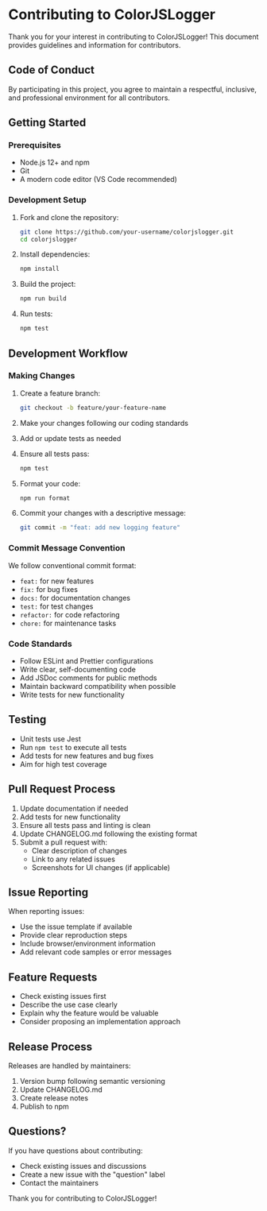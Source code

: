 # Contributing to ColorJSLogger

Thank you for your interest in contributing to ColorJSLogger! This document provides guidelines and information for contributors.

## Code of Conduct

By participating in this project, you agree to maintain a respectful, inclusive, and professional environment for all contributors.

## Getting Started

### Prerequisites

- Node.js 12+ and npm
- Git
- A modern code editor (VS Code recommended)

### Development Setup

1. Fork and clone the repository:
   ```bash
   git clone https://github.com/your-username/colorjslogger.git
   cd colorjslogger
   ```

2. Install dependencies:
   ```bash
   npm install
   ```

3. Build the project:
   ```bash
   npm run build
   ```

4. Run tests:
   ```bash
   npm test
   ```

## Development Workflow

### Making Changes

1. Create a feature branch:
   ```bash
   git checkout -b feature/your-feature-name
   ```

2. Make your changes following our coding standards
3. Add or update tests as needed
4. Ensure all tests pass:
   ```bash
   npm test
   ```

5. Format your code:
   ```bash
   npm run format
   ```

6. Commit your changes with a descriptive message:
   ```bash
   git commit -m "feat: add new logging feature"
   ```

### Commit Message Convention

We follow conventional commit format:
- `feat:` for new features
- `fix:` for bug fixes
- `docs:` for documentation changes
- `test:` for test changes
- `refactor:` for code refactoring
- `chore:` for maintenance tasks

### Code Standards

- Follow ESLint and Prettier configurations
- Write clear, self-documenting code
- Add JSDoc comments for public methods
- Maintain backward compatibility when possible
- Write tests for new functionality

## Testing

- Unit tests use Jest
- Run `npm test` to execute all tests
- Add tests for new features and bug fixes
- Aim for high test coverage

## Pull Request Process

1. Update documentation if needed
2. Add tests for new functionality
3. Ensure all tests pass and linting is clean
4. Update CHANGELOG.md following the existing format
5. Submit a pull request with:
   - Clear description of changes
   - Link to any related issues
   - Screenshots for UI changes (if applicable)

## Issue Reporting

When reporting issues:
- Use the issue template if available
- Provide clear reproduction steps
- Include browser/environment information
- Add relevant code samples or error messages

## Feature Requests

- Check existing issues first
- Describe the use case clearly
- Explain why the feature would be valuable
- Consider proposing an implementation approach

## Release Process

Releases are handled by maintainers:
1. Version bump following semantic versioning
2. Update CHANGELOG.md
3. Create release notes
4. Publish to npm

## Questions?

If you have questions about contributing:
- Check existing issues and discussions
- Create a new issue with the "question" label
- Contact the maintainers

Thank you for contributing to ColorJSLogger!